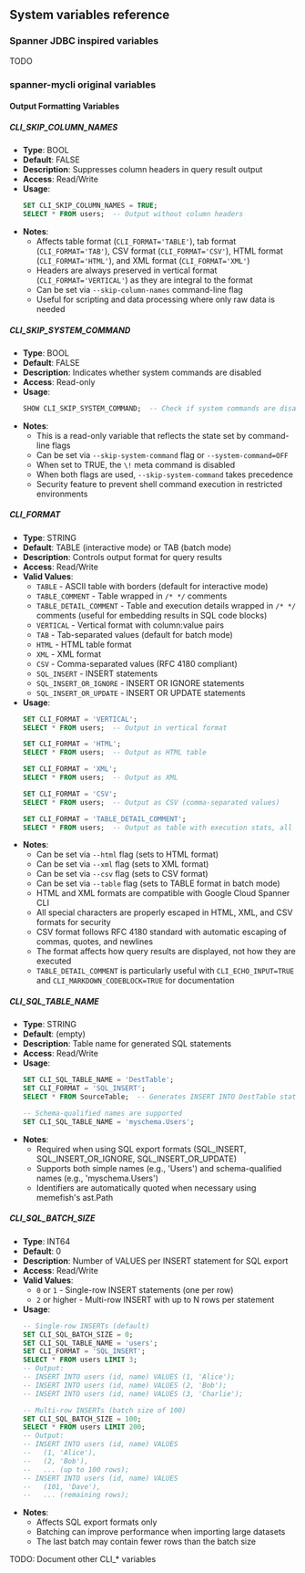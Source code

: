 ## System variables reference

### Spanner JDBC inspired variables

TODO

### spanner-mycli original variables

#### Output Formatting Variables

##### CLI_SKIP_COLUMN_NAMES
- **Type**: BOOL
- **Default**: FALSE
- **Description**: Suppresses column headers in query result output
- **Access**: Read/Write
- **Usage**: 
  ```sql
  SET CLI_SKIP_COLUMN_NAMES = TRUE;
  SELECT * FROM users;  -- Output without column headers
  ```
- **Notes**:
  - Affects table format (`CLI_FORMAT='TABLE'`), tab format (`CLI_FORMAT='TAB'`), CSV format (`CLI_FORMAT='CSV'`), HTML format (`CLI_FORMAT='HTML'`), and XML format (`CLI_FORMAT='XML'`)
  - Headers are always preserved in vertical format (`CLI_FORMAT='VERTICAL'`) as they are integral to the format
  - Can be set via `--skip-column-names` command-line flag
  - Useful for scripting and data processing where only raw data is needed

##### CLI_SKIP_SYSTEM_COMMAND
- **Type**: BOOL
- **Default**: FALSE
- **Description**: Indicates whether system commands are disabled
- **Access**: Read-only
- **Usage**: 
  ```sql
  SHOW CLI_SKIP_SYSTEM_COMMAND;  -- Check if system commands are disabled
  ```
- **Notes**:
  - This is a read-only variable that reflects the state set by command-line flags
  - Can be set via `--skip-system-command` flag or `--system-command=OFF`
  - When set to TRUE, the `\!` meta command is disabled
  - When both flags are used, `--skip-system-command` takes precedence
  - Security feature to prevent shell command execution in restricted environments

##### CLI_FORMAT
- **Type**: STRING
- **Default**: TABLE (interactive mode) or TAB (batch mode)
- **Description**: Controls output format for query results
- **Access**: Read/Write
- **Valid Values**:
  - `TABLE` - ASCII table with borders (default for interactive mode)
  - `TABLE_COMMENT` - Table wrapped in `/* */` comments
  - `TABLE_DETAIL_COMMENT` - Table and execution details wrapped in `/* */` comments (useful for embedding results in SQL code blocks)
  - `VERTICAL` - Vertical format with column:value pairs
  - `TAB` - Tab-separated values (default for batch mode)
  - `HTML` - HTML table format
  - `XML` - XML format
  - `CSV` - Comma-separated values (RFC 4180 compliant)
  - `SQL_INSERT` - INSERT statements
  - `SQL_INSERT_OR_IGNORE` - INSERT OR IGNORE statements
  - `SQL_INSERT_OR_UPDATE` - INSERT OR UPDATE statements
- **Usage**: 
  ```sql
  SET CLI_FORMAT = 'VERTICAL';
  SELECT * FROM users;  -- Output in vertical format
  
  SET CLI_FORMAT = 'HTML';
  SELECT * FROM users;  -- Output as HTML table
  
  SET CLI_FORMAT = 'XML';
  SELECT * FROM users;  -- Output as XML
  
  SET CLI_FORMAT = 'CSV';
  SELECT * FROM users;  -- Output as CSV (comma-separated values)
  
  SET CLI_FORMAT = 'TABLE_DETAIL_COMMENT';
  SELECT * FROM users;  -- Output as table with execution stats, all wrapped in /* */ comments
  ```
- **Notes**:
  - Can be set via `--html` flag (sets to HTML format)
  - Can be set via `--xml` flag (sets to XML format)
  - Can be set via `--csv` flag (sets to CSV format)
  - Can be set via `--table` flag (sets to TABLE format in batch mode)
  - HTML and XML formats are compatible with Google Cloud Spanner CLI
  - All special characters are properly escaped in HTML, XML, and CSV formats for security
  - CSV format follows RFC 4180 standard with automatic escaping of commas, quotes, and newlines
  - The format affects how query results are displayed, not how they are executed
  - `TABLE_DETAIL_COMMENT` is particularly useful with `CLI_ECHO_INPUT=TRUE` and `CLI_MARKDOWN_CODEBLOCK=TRUE` for documentation

##### CLI_SQL_TABLE_NAME
- **Type**: STRING
- **Default**: (empty)
- **Description**: Table name for generated SQL statements
- **Access**: Read/Write
- **Usage**: 
  ```sql
  SET CLI_SQL_TABLE_NAME = 'DestTable';
  SET CLI_FORMAT = 'SQL_INSERT';
  SELECT * FROM SourceTable;  -- Generates INSERT INTO DestTable statements
  
  -- Schema-qualified names are supported
  SET CLI_SQL_TABLE_NAME = 'myschema.Users';
  ```
- **Notes**:
  - Required when using SQL export formats (SQL_INSERT, SQL_INSERT_OR_IGNORE, SQL_INSERT_OR_UPDATE)
  - Supports both simple names (e.g., 'Users') and schema-qualified names (e.g., 'myschema.Users')
  - Identifiers are automatically quoted when necessary using memefish's ast.Path

##### CLI_SQL_BATCH_SIZE
- **Type**: INT64
- **Default**: 0
- **Description**: Number of VALUES per INSERT statement for SQL export
- **Access**: Read/Write
- **Valid Values**:
  - `0` or `1` - Single-row INSERT statements (one per row)
  - `2` or higher - Multi-row INSERT with up to N rows per statement
- **Usage**: 
  ```sql
  -- Single-row INSERTs (default)
  SET CLI_SQL_BATCH_SIZE = 0;
  SET CLI_SQL_TABLE_NAME = 'users';
  SET CLI_FORMAT = 'SQL_INSERT';
  SELECT * FROM users LIMIT 3;
  -- Output:
  -- INSERT INTO users (id, name) VALUES (1, 'Alice');
  -- INSERT INTO users (id, name) VALUES (2, 'Bob');
  -- INSERT INTO users (id, name) VALUES (3, 'Charlie');
  
  -- Multi-row INSERTs (batch size of 100)
  SET CLI_SQL_BATCH_SIZE = 100;
  SELECT * FROM users LIMIT 200;
  -- Output:
  -- INSERT INTO users (id, name) VALUES
  --   (1, 'Alice'),
  --   (2, 'Bob'),
  --   ... (up to 100 rows);
  -- INSERT INTO users (id, name) VALUES
  --   (101, 'Dave'),
  --   ... (remaining rows);
  ```
- **Notes**:
  - Affects SQL export formats only
  - Batching can improve performance when importing large datasets
  - The last batch may contain fewer rows than the batch size

TODO: Document other CLI_* variables
